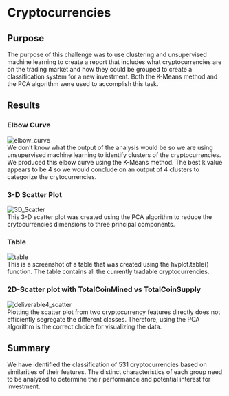 # Cryptocurrencies
## Purpose
The purpose of this challenge was to use clustering and unsupervised machine learning
to create a report that includes what cryptocurrencies are on the trading market and how they could be grouped to create a classification system for a new investment. Both the K-Means method and the PCA algorithm were used to accomplish this task.
## Results
### Elbow Curve
![elbow_curve](https://user-images.githubusercontent.com/87148177/145319480-e4c0d7f1-1f76-49a3-9be4-a35a28fb072a.png)\
We don't know what the output of the analysis would be so we are using unsupervised machine learning to identify clusters of the cryptocurrencies.
We produced this elbow curve using the K-Means method. The best k value appears to be 4 so we would conclude on an output of 4 clusters to categorize the crytocurrencies.
### 3-D Scatter Plot
![3D_Scatter](https://user-images.githubusercontent.com/87148177/145318536-b9610ccc-ed9f-4a63-b24d-558d258a356c.png)\
This 3-D scatter plot was created using the PCA algorithm to reduce the crytocurrencies dimensions to three principal components.
### Table
![table](https://user-images.githubusercontent.com/87148177/145318668-ffd9e8df-8c54-45e0-aba8-40057c845a42.png)\
This is a screenshot of a table that was created using the hvplot.table() function. The table contains all the currently tradable cryptocurrencies.
### 2D-Scatter plot with TotalCoinMined vs TotalCoinSupply
![deliverable4_scatter](https://user-images.githubusercontent.com/87148177/145319131-e46623da-190a-45e2-b078-aba19336fb59.png)\
Plotting the scatter plot from two cryptocurrency features directly does not efficiently segregate the different classes. Therefore, using the PCA algorithm is the correct choice for visualizing the data.
## Summary
We have identified the classification of 531 cryptocurrencies based on similarities of their features.
The distinct characteristics of each group need to be analyzed to determine their performance and potential interest for investment.

